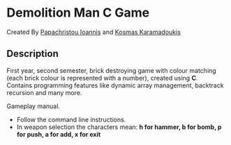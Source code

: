 # Demolition Man C Game  
Created By [Papachristou Ioannis](https://github.com/dit18146) and [Kosmas Karamadoukis](https://github.com/KosmicGR?fbclid=IwAR2qK4UTLupLVMyF0wr1Tu8CgIC_KlW3sg8bT8e6_1R1E4NtJL2XjY13WJ0)

## Description

First year, second semester, brick destroying game with colour matching (each brick colour is represented with a number), created using **C**.  
Contains programming features like dynamic array management, backtrack recursion and many more.

Gameplay manual.    
* Follow the command line instructions.  
* In weapon selection the characters mean: **h for hammer, b for bomb, p for push, a for add, x for exit**



